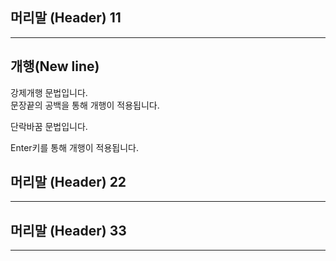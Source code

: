 ## 머리말 (Header) 11
***

## 개행(New line)

강제개행 문법입니다.  
문장끝의 공백을 통해 개행이 적용됩니다.

단락바꿈 문법입니다.

Enter키를 통해 개행이 적용됩니다.

## 머리말 (Header) 22
***


## 머리말 (Header) 33
***
